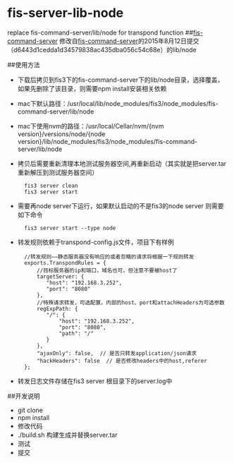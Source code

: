 # fis-server-lib-node
replace fis-command-server/lib/node for transpond function
##[fis-command-server](https://github.com/fex-team/fis-command-server)
修改自[fis-command-server](https://github.com/fex-team/fis-command-server)的2015年8月12日提交（d6443d1cedda1d34579838ac435dba056c54c68e）的lib/node

##使用方法
* 下载后拷贝到fis3下的fis-command-server下的lib/node目录，选择覆盖，如果先删除了该目录，则需要npm install安装相关依赖

* mac下默认路径：/usr/local/lib/node_modules/fis3/node_modules/fis-command-server/lib/node

* mac下使用nvm的路径：/usr/local/Cellar/nvm/{nvm version}/versions/node/{node version}/lib/node_modules/fis3/node_modules/fis-command-server/lib/node

* 拷贝后需要重新清理本地测试服务器空间,再重新启动（其实就是把server.tar重新解压到测试服务器空间）
		
		fis3 server clean
		fis3 server start

* 需要再node server下运行，如果默认启动的不是fis3的node server 则需要如下命令

		fis3 server start --type node

* 转发规则依赖于transpond-config.js文件，项目下有样例

		//转发规则——静态服务器没有响应的或者忽略的请求将根据一下规则转发
		exports.TranspondRules = {
		    //目标服务器的ip和端口，域名也可，但注意不要被host了
		    targetServer: {
		       "host": "192.168.3.252",
		       "port": "8080"
		    },
		    //特殊请求转发，可选配置，内部的host、port和attachHeaders为可选参数
		    regExpPath: {
		       "/": {
		           "host": "192.168.3.252",
		           "port": "8080",
		           "path": "/"
		       }
		    },  
		    "ajaxOnly": false,  // 是否只转发application/json请求
		    "hackHeaders": false  // 是否修改headers中的host,referer
		};

* 转发日志文件存储在fis3 server 根目录下的server.log中

##开发说明
* git clone
* npm install
* 修改代码
* ./build.sh 构建生成并替换server.tar
* 测试
* 提交